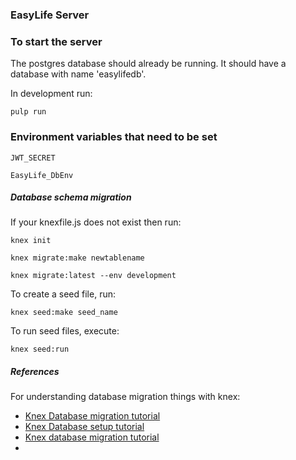 ### EasyLife Server


### To start the server
The postgres database should already be running. It should have a database with name 'easylifedb'.

In development run:
```terminal
pulp run
```

### Environment variables that need to be set
```
JWT_SECRET

EasyLife_DbEnv
```

##### Database schema migration
If your knexfile.js does not exist then run:
```terminal
knex init
```

```terminal
knex migrate:make newtablename
```

```terminal
knex migrate:latest --env development
```

To create a seed file, run:
```
knex seed:make seed_name
```

To run seed files, execute:
```
knex seed:run
```

##### References
For understanding database migration things with knex:
- [Knex Database migration tutorial](http://perkframework.com/v1/guides/database-migrations-knex.html)
- [Knex Database setup tutorial](http://www.dancorman.com/knex-your-sql-best-friend/)
- [Knex database migration tutorial](http://alexzywiak.github.io/running-migrations-with-knex/)
- [](https://medium.com/@HalahSalih/project-settings-for-an-express-app-with-knex-16959517b53b#.s60cgzlb8)
